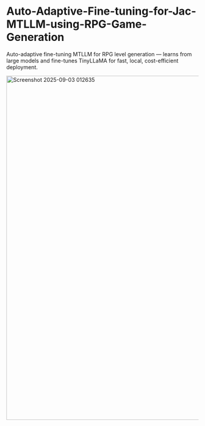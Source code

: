 # Auto-Adaptive-Fine-tuning-for-Jac-MTLLM-using-RPG-Game-Generation
Auto-adaptive fine-tuning MTLLM for RPG level generation — learns from large models and fine-tunes TinyLLaMA for fast, local, cost-efficient deployment.


<img width="1919" height="901" alt="Screenshot 2025-09-03 012635" src="https://github.com/user-attachments/assets/4078a9f2-c9f4-4d63-bf6d-9db9b1e981f2" />
